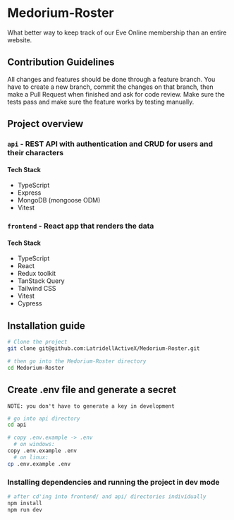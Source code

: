 # Medorium-Roster

What better way to keep track of our Eve Online membership than an entire website.

## Contribution Guidelines

All changes and features should be done through a feature branch.
You have to create a new branch, commit the changes on that branch,
then make a Pull Request when finished and ask for code review.
Make sure the tests pass and make sure the feature works by testing manually.

## Project overview

### `api` - REST API with authentication and CRUD for users and their characters

#### Tech Stack

- TypeScript
- Express
- MongoDB (mongoose ODM)
- Vitest

### `frontend` - React app that renders the data

#### Tech Stack

- TypeScript
- React
- Redux toolkit
- TanStack Query
- Tailwind CSS
- Vitest
- Cypress

## Installation guide

```bash
# Clone the project
git clone git@github.com:LatridellActiveX/Medorium-Roster.git

# then go into the Medorium-Roster directory
cd Medorium-Roster
```

## Create .env file and generate a secret

`NOTE: you don't have to generate a key in development`

```bash
# go into api directory
cd api

# copy .env.example -> .env
  # on windows:
copy .env.example .env
  # on linux:
cp .env.example .env
```

### Installing dependencies and running the project in dev mode

```bash
# after cd'ing into frontend/ and api/ directories individually
npm install
npm run dev
```
